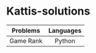 # Kattis-solutions



| Problems      | Languages     |
| ------------- |:-------------:|
| Game Rank     | Python        |